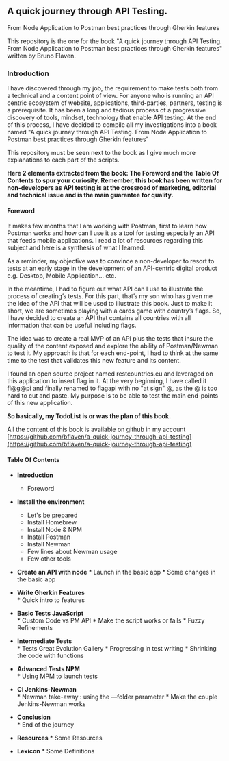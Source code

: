 ##  A quick journey through API Testing. 
From Node Application to Postman best practices through Gherkin features


This repository is the one for the book "A quick journey through API Testing. From Node Application to Postman best practices through Gherkin features" written by Bruno Flaven.

### Introduction

I have discovered through my job, the requirement to make tests both from a technical and a content point of view. For anyone who is running an API centric ecosystem of website, applications, third-parties, partners, testing is a prerequisite. It has been a long and tedious process of a progressive discovery of tools, mindset, technology that enable API testing. At the end of this process, I have decided to compile all my investigations into a book named "A quick journey through API Testing. From Node Application to Postman best practices through Gherkin features"


This repository must be seen next to the book as I give much more explanations to each part of the scripts.

**Here 2 elements extracted from the book: The Foreword and the Table Of Contents to spur your curiosity. Remember, this book has been written for non-developers as API testing is at the crossroad of marketing, editorial and technical issue and is the main guarantee for quality.**

#### Foreword

It makes few months that I am working with Postman, first to learn how Postman works and how can I use it as a tool for testing especially an API that feeds mobile applications. I read a lot of resources regarding this subject and here is a synthesis of what I learned.

As a reminder, my objective was to convince a non-developer to resort to tests at an early stage in the development of an API-centric digital product e.g. Desktop, Mobile Application… etc. 

In the meantime, I had to figure out what API can I use to illustrate the process of creating’s tests. For this part, that’s my son who has given me the idea of the API that will be used to illustrate this book. Just to make it short, we are sometimes playing with a cards game with country’s flags. So, I have decided to create an API that contains all countries with all information that can be useful including flags.

The idea was to create a real MVP of an API plus the tests that insure the quality of the content exposed and explore the ability of Postman/Newman to test it. My approach is that for each end-point, I had to think at the same time to the test that validates this new feature and its content.

I found an open source project named restcountries.eu and leveraged on this application to insert flag in it. At the very beginning, I have called it fl@g@pi and finally renamed to flagapi with no "at sign" @, as the @ is too hard to cut and paste. My purpose is to be able to test the main end-points of this new application.

**So basically, my TodoList is or was the plan of this book.**

All the content of this book is available on github in my account 
[https://github.com/bflaven/a-quick-journey-through-api-testing](https://github.com/bflaven/a-quick-journey-through-api-testing)

#### Table Of Contents

- **Introduction**
    * Foreword
    

- **Install the environment**
    * Let's be prepared
    * Install Homebrew       
    * Install Node & NPM
    * Install Postman
    * Install Newman 
    * Few lines about Newman usage
    * Few other tools

- **Create an API with node** 
        * Launch in the basic app
        * Some changes in the basic app

- **Write Gherkin Features**  
        * Quick intro to features

- **Basic Tests JavaScript**  
        * Custom Code vs PM API
        * Make the script works or fails
        * Fuzzy Refinements

- **Intermediate Tests**      
        * Tests Great Evolution Gallery
        * Progressing in test writing
        * Shrinking the code with functions     

- **Advanced Tests NPM**      
        * Using MPM to launch tests      

- **CI Jenkins-Newman**       
        * Newman take-away : using the —folder parameter
        * Make the couple Jenkins-Newman works  

- **Conclusion**      
        * End of the journey    

- **Resources**
        * Some Resources

- **Lexicon**
        * Some Definitions


